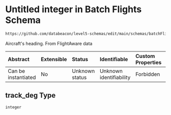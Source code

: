 # Untitled integer in Batch Flights Schema

```txt
https://github.com/databeacon/level5-schemas/edit/main/schemas/batchFlights.schema.json#/properties/track_deg
```

Aircraft's heading. From FlightAware data

| Abstract            | Extensible | Status         | Identifiable            | Custom Properties | Additional Properties | Access Restrictions | Defined In                                                                              |
| :------------------ | :--------- | :------------- | :---------------------- | :---------------- | :-------------------- | :------------------ | :-------------------------------------------------------------------------------------- |
| Can be instantiated | No         | Unknown status | Unknown identifiability | Forbidden         | Allowed               | none                | [batchFlights.schema.json\*](../../out/batchFlights.schema.json "open original schema") |

## track\_deg Type

`integer`
